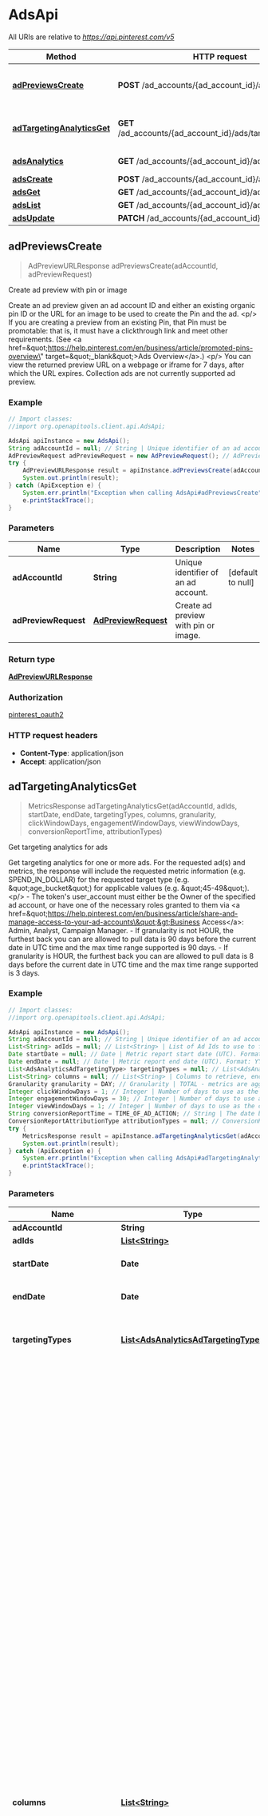 # AdsApi

All URIs are relative to *https://api.pinterest.com/v5*

Method | HTTP request | Description
------------- | ------------- | -------------
[**adPreviewsCreate**](AdsApi.md#adPreviewsCreate) | **POST** /ad_accounts/{ad_account_id}/ad_previews | Create ad preview with pin or image
[**adTargetingAnalyticsGet**](AdsApi.md#adTargetingAnalyticsGet) | **GET** /ad_accounts/{ad_account_id}/ads/targeting_analytics | Get targeting analytics for ads
[**adsAnalytics**](AdsApi.md#adsAnalytics) | **GET** /ad_accounts/{ad_account_id}/ads/analytics | Get ad analytics
[**adsCreate**](AdsApi.md#adsCreate) | **POST** /ad_accounts/{ad_account_id}/ads | Create ads
[**adsGet**](AdsApi.md#adsGet) | **GET** /ad_accounts/{ad_account_id}/ads/{ad_id} | Get ad
[**adsList**](AdsApi.md#adsList) | **GET** /ad_accounts/{ad_account_id}/ads | List ads
[**adsUpdate**](AdsApi.md#adsUpdate) | **PATCH** /ad_accounts/{ad_account_id}/ads | Update ads



## adPreviewsCreate

> AdPreviewURLResponse adPreviewsCreate(adAccountId, adPreviewRequest)

Create ad preview with pin or image

Create an ad preview given an ad account ID and either an existing organic pin ID or the URL for an image to be used to create the Pin and the ad. &lt;p/&gt; If you are creating a preview from an existing Pin, that Pin must be promotable: that is, it must have a clickthrough link and meet other requirements. (See &lt;a href&#x3D;\&quot;https://help.pinterest.com/en/business/article/promoted-pins-overview\&quot; target&#x3D;\&quot;_blank\&quot;&gt;Ads Overview&lt;/a&gt;.) &lt;p/&gt; You can view the returned preview URL on a webpage or iframe for 7 days, after which the URL expires. Collection ads are not currently supported ad preview.

### Example

```java
// Import classes:
//import org.openapitools.client.api.AdsApi;

AdsApi apiInstance = new AdsApi();
String adAccountId = null; // String | Unique identifier of an ad account.
AdPreviewRequest adPreviewRequest = new AdPreviewRequest(); // AdPreviewRequest | Create ad preview with pin or image.
try {
    AdPreviewURLResponse result = apiInstance.adPreviewsCreate(adAccountId, adPreviewRequest);
    System.out.println(result);
} catch (ApiException e) {
    System.err.println("Exception when calling AdsApi#adPreviewsCreate");
    e.printStackTrace();
}
```

### Parameters


Name | Type | Description  | Notes
------------- | ------------- | ------------- | -------------
 **adAccountId** | **String**| Unique identifier of an ad account. | [default to null]
 **adPreviewRequest** | [**AdPreviewRequest**](AdPreviewRequest.md)| Create ad preview with pin or image. |

### Return type

[**AdPreviewURLResponse**](AdPreviewURLResponse.md)

### Authorization

[pinterest_oauth2](../README.md#pinterest_oauth2)

### HTTP request headers

- **Content-Type**: application/json
- **Accept**: application/json


## adTargetingAnalyticsGet

> MetricsResponse adTargetingAnalyticsGet(adAccountId, adIds, startDate, endDate, targetingTypes, columns, granularity, clickWindowDays, engagementWindowDays, viewWindowDays, conversionReportTime, attributionTypes)

Get targeting analytics for ads

Get targeting analytics for one or more ads. For the requested ad(s) and metrics, the response will include the requested metric information (e.g. SPEND_IN_DOLLAR) for the requested target type (e.g. \&quot;age_bucket\&quot;) for applicable values (e.g. \&quot;45-49\&quot;). &lt;p/&gt; - The token&#39;s user_account must either be the Owner of the specified ad account, or have one of the necessary roles granted to them via &lt;a href&#x3D;\&quot;https://help.pinterest.com/en/business/article/share-and-manage-access-to-your-ad-accounts\&quot;&gt;Business Access&lt;/a&gt;: Admin, Analyst, Campaign Manager. - If granularity is not HOUR, the furthest back you can are allowed to pull data is 90 days before the current date in UTC time and the max time range supported is 90 days. - If granularity is HOUR, the furthest back you can are allowed to pull data is 8 days before the current date in UTC time and the max time range supported is 3 days.

### Example

```java
// Import classes:
//import org.openapitools.client.api.AdsApi;

AdsApi apiInstance = new AdsApi();
String adAccountId = null; // String | Unique identifier of an ad account.
List<String> adIds = null; // List<String> | List of Ad Ids to use to filter the results.
Date startDate = null; // Date | Metric report start date (UTC). Format: YYYY-MM-DD. Cannot be more than 90 days back from today.
Date endDate = null; // Date | Metric report end date (UTC). Format: YYYY-MM-DD. Cannot be more than 90 days past start_date.
List<AdsAnalyticsAdTargetingType> targetingTypes = null; // List<AdsAnalyticsAdTargetingType> | Targeting type breakdowns for the report. The reporting per targeting type <br> is independent from each other. [\"AGE_BUCKET_AND_GENDER\"] is in BETA and not yet available to all users.
List<String> columns = null; // List<String> | Columns to retrieve, encoded as a comma-separated string. **NOTE**: Any metrics defined as MICRO_DOLLARS returns a value based on the advertiser profile's currency field. For USD,($1/1,000,000, or $0.000001 - one one-ten-thousandth of a cent). it's microdollars. Otherwise, it's in microunits of the advertiser's currency.<br/>For example, if the advertiser's currency is GBP (British pound sterling), all MICRO_DOLLARS fields will be in GBP microunits (1/1,000,000 British pound).<br/>If a column has no value, it may not be returned
Granularity granularity = DAY; // Granularity | TOTAL - metrics are aggregated over the specified date range.<br> DAY - metrics are broken down daily.<br> HOUR - metrics are broken down hourly.<br>WEEKLY - metrics are broken down weekly.<br>MONTHLY - metrics are broken down monthly
Integer clickWindowDays = 1; // Integer | Number of days to use as the conversion attribution window for a pin click action. Applies to Pinterest Tag conversion metrics. Prior conversion tags use their defined attribution windows. If not specified, defaults to `30` days.
Integer engagementWindowDays = 30; // Integer | Number of days to use as the conversion attribution window for an engagement action. Engagements include saves, closeups, link clicks, and carousel card swipes. Applies to Pinterest Tag conversion metrics. Prior conversion tags use their defined attribution windows. If not specified, defaults to `30` days.
Integer viewWindowDays = 1; // Integer | Number of days to use as the conversion attribution window for a view action. Applies to Pinterest Tag conversion metrics. Prior conversion tags use their defined attribution windows. If not specified, defaults to `1` day.
String conversionReportTime = TIME_OF_AD_ACTION; // String | The date by which the conversion metrics returned from this endpoint will be reported. There are two dates associated with a conversion event: the date that the user interacted with the ad, and the date that the user completed a conversion event.
ConversionReportAttributionType attributionTypes = null; // ConversionReportAttributionType | List of types of attribution for the conversion report
try {
    MetricsResponse result = apiInstance.adTargetingAnalyticsGet(adAccountId, adIds, startDate, endDate, targetingTypes, columns, granularity, clickWindowDays, engagementWindowDays, viewWindowDays, conversionReportTime, attributionTypes);
    System.out.println(result);
} catch (ApiException e) {
    System.err.println("Exception when calling AdsApi#adTargetingAnalyticsGet");
    e.printStackTrace();
}
```

### Parameters


Name | Type | Description  | Notes
------------- | ------------- | ------------- | -------------
 **adAccountId** | **String**| Unique identifier of an ad account. | [default to null]
 **adIds** | [**List&lt;String&gt;**](String.md)| List of Ad Ids to use to filter the results. | [default to null]
 **startDate** | **Date**| Metric report start date (UTC). Format: YYYY-MM-DD. Cannot be more than 90 days back from today. | [default to null]
 **endDate** | **Date**| Metric report end date (UTC). Format: YYYY-MM-DD. Cannot be more than 90 days past start_date. | [default to null]
 **targetingTypes** | [**List&lt;AdsAnalyticsAdTargetingType&gt;**](AdsAnalyticsAdTargetingType.md)| Targeting type breakdowns for the report. The reporting per targeting type &lt;br&gt; is independent from each other. [\&quot;AGE_BUCKET_AND_GENDER\&quot;] is in BETA and not yet available to all users. | [default to null]
 **columns** | [**List&lt;String&gt;**](String.md)| Columns to retrieve, encoded as a comma-separated string. **NOTE**: Any metrics defined as MICRO_DOLLARS returns a value based on the advertiser profile&#39;s currency field. For USD,($1/1,000,000, or $0.000001 - one one-ten-thousandth of a cent). it&#39;s microdollars. Otherwise, it&#39;s in microunits of the advertiser&#39;s currency.&lt;br/&gt;For example, if the advertiser&#39;s currency is GBP (British pound sterling), all MICRO_DOLLARS fields will be in GBP microunits (1/1,000,000 British pound).&lt;br/&gt;If a column has no value, it may not be returned | [default to null] [enum: SPEND_IN_MICRO_DOLLAR, PAID_IMPRESSION, SPEND_IN_DOLLAR, CPC_IN_MICRO_DOLLAR, ECPC_IN_MICRO_DOLLAR, ECPC_IN_DOLLAR, CTR, ECTR, CAMPAIGN_NAME, PIN_ID, TOTAL_ENGAGEMENT, ENGAGEMENT_1, ENGAGEMENT_2, ECPE_IN_DOLLAR, ENGAGEMENT_RATE, EENGAGEMENT_RATE, ECPM_IN_MICRO_DOLLAR, REPIN_RATE, CTR_2, CAMPAIGN_ID, ADVERTISER_ID, AD_ACCOUNT_ID, PIN_PROMOTION_ID, AD_ID, AD_GROUP_ID, CAMPAIGN_ENTITY_STATUS, CAMPAIGN_OBJECTIVE_TYPE, CPM_IN_MICRO_DOLLAR, CPM_IN_DOLLAR, AD_GROUP_ENTITY_STATUS, ORDER_LINE_ID, ORDER_LINE_NAME, CLICKTHROUGH_1, REPIN_1, IMPRESSION_1, IMPRESSION_1_GROSS, CLICKTHROUGH_1_GROSS, OUTBOUND_CLICK_1, CLICKTHROUGH_2, REPIN_2, IMPRESSION_2, OUTBOUND_CLICK_2, TOTAL_CLICKTHROUGH, TOTAL_IMPRESSION, TOTAL_IMPRESSION_USER, TOTAL_IMPRESSION_FREQUENCY, COST_PER_OUTBOUND_CLICK_IN_DOLLAR, TOTAL_ENGAGEMENT_SIGNUP, TOTAL_ENGAGEMENT_CHECKOUT, TOTAL_ENGAGEMENT_LEAD, TOTAL_CLICK_SIGNUP, TOTAL_CLICK_CHECKOUT, TOTAL_CLICK_ADD_TO_CART, TOTAL_CLICK_LEAD, TOTAL_VIEW_SIGNUP, TOTAL_VIEW_CHECKOUT, TOTAL_VIEW_ADD_TO_CART, TOTAL_VIEW_LEAD, TOTAL_CONVERSIONS, TOTAL_ENGAGEMENT_SIGNUP_VALUE_IN_MICRO_DOLLAR, TOTAL_ENGAGEMENT_CHECKOUT_VALUE_IN_MICRO_DOLLAR, TOTAL_CLICK_SIGNUP_VALUE_IN_MICRO_DOLLAR, TOTAL_CLICK_CHECKOUT_VALUE_IN_MICRO_DOLLAR, TOTAL_VIEW_SIGNUP_VALUE_IN_MICRO_DOLLAR, TOTAL_VIEW_CHECKOUT_VALUE_IN_MICRO_DOLLAR, TOTAL_WEB_SESSIONS, WEB_SESSIONS_1, WEB_SESSIONS_2, CAMPAIGN_LIFETIME_SPEND_CAP, CAMPAIGN_DAILY_SPEND_CAP, TOTAL_PAGE_VISIT, TOTAL_SIGNUP, TOTAL_CHECKOUT, TOTAL_CUSTOM, TOTAL_LEAD, TOTAL_SIGNUP_VALUE_IN_MICRO_DOLLAR, TOTAL_CHECKOUT_VALUE_IN_MICRO_DOLLAR, TOTAL_CUSTOM_VALUE_IN_MICRO_DOLLAR, PAGE_VISIT_COST_PER_ACTION, PAGE_VISIT_ROAS, CHECKOUT_ROAS, CUSTOM_ROAS, VIDEO_MRC_VIEWS_1, VIDEO_3SEC_VIEWS_2, VIDEO_P100_COMPLETE_2, VIDEO_P0_COMBINED_2, VIDEO_P25_COMBINED_2, VIDEO_P50_COMBINED_2, VIDEO_P75_COMBINED_2, VIDEO_P95_COMBINED_2, VIDEO_MRC_VIEWS_2, PAID_VIDEO_VIEWABLE_RATE, VIDEO_LENGTH, ECPV_IN_DOLLAR, ECPCV_IN_DOLLAR, ECPCV_P95_IN_DOLLAR, TOTAL_VIDEO_3SEC_VIEWS, TOTAL_VIDEO_P100_COMPLETE, TOTAL_VIDEO_P0_COMBINED, TOTAL_VIDEO_P25_COMBINED, TOTAL_VIDEO_P50_COMBINED, TOTAL_VIDEO_P75_COMBINED, TOTAL_VIDEO_P95_COMBINED, TOTAL_VIDEO_MRC_VIEWS, TOTAL_VIDEO_AVG_WATCHTIME_IN_SECOND, TOTAL_REPIN_RATE, WEB_CHECKOUT_COST_PER_ACTION, WEB_CHECKOUT_ROAS, TOTAL_WEB_CHECKOUT, TOTAL_WEB_CHECKOUT_VALUE_IN_MICRO_DOLLAR, TOTAL_WEB_CLICK_CHECKOUT, TOTAL_WEB_CLICK_CHECKOUT_VALUE_IN_MICRO_DOLLAR, TOTAL_WEB_ENGAGEMENT_CHECKOUT, TOTAL_WEB_ENGAGEMENT_CHECKOUT_VALUE_IN_MICRO_DOLLAR, TOTAL_WEB_VIEW_CHECKOUT, TOTAL_WEB_VIEW_CHECKOUT_VALUE_IN_MICRO_DOLLAR, INAPP_CHECKOUT_COST_PER_ACTION, TOTAL_OFFLINE_CHECKOUT, IDEA_PIN_PRODUCT_TAG_VISIT_1, IDEA_PIN_PRODUCT_TAG_VISIT_2, TOTAL_IDEA_PIN_PRODUCT_TAG_VISIT, LEADS, COST_PER_LEAD, QUIZ_COMPLETED, QUIZ_PIN_RESULT_OPEN, QUIZ_COMPLETION_RATE, SHOWCASE_PIN_CLICKTHROUGH, SHOWCASE_SUBPAGE_CLICKTHROUGH, SHOWCASE_SUBPIN_CLICKTHROUGH, SHOWCASE_SUBPAGE_IMPRESSION, SHOWCASE_SUBPIN_IMPRESSION, SHOWCASE_SUBPAGE_SWIPE_LEFT, SHOWCASE_SUBPAGE_SWIPE_RIGHT, SHOWCASE_SUBPIN_SWIPE_LEFT, SHOWCASE_SUBPIN_SWIPE_RIGHT, SHOWCASE_SUBPAGE_REPIN, SHOWCASE_SUBPIN_REPIN, SHOWCASE_SUBPAGE_CLOSEUP, SHOWCASE_CARD_THUMBNAIL_SWIPE_FORWARD, SHOWCASE_CARD_THUMBNAIL_SWIPE_BACKWARD, SHOWCASE_AVERAGE_SUBPAGE_CLOSEUP_PER_SESSION, TOTAL_CHECKOUT_CONVERSION_RATE, TOTAL_VIEW_CATEGORY_CONVERSION_RATE, TOTAL_ADD_TO_CART_CONVERSION_RATE, TOTAL_SIGNUP_CONVERSION_RATE, TOTAL_PAGE_VISIT_CONVERSION_RATE, TOTAL_LEAD_CONVERSION_RATE, TOTAL_SEARCH_CONVERSION_RATE, TOTAL_WATCH_VIDEO_CONVERSION_RATE, TOTAL_UNKNOWN_CONVERSION_RATE, TOTAL_CUSTOM_CONVERSION_RATE]
 **granularity** | [**Granularity**](.md)| TOTAL - metrics are aggregated over the specified date range.&lt;br&gt; DAY - metrics are broken down daily.&lt;br&gt; HOUR - metrics are broken down hourly.&lt;br&gt;WEEKLY - metrics are broken down weekly.&lt;br&gt;MONTHLY - metrics are broken down monthly | [default to null] [enum: TOTAL, DAY, HOUR, WEEK, MONTH]
 **clickWindowDays** | **Integer**| Number of days to use as the conversion attribution window for a pin click action. Applies to Pinterest Tag conversion metrics. Prior conversion tags use their defined attribution windows. If not specified, defaults to &#x60;30&#x60; days. | [optional] [default to 30] [enum: 0, 1, 7, 14, 30, 60]
 **engagementWindowDays** | **Integer**| Number of days to use as the conversion attribution window for an engagement action. Engagements include saves, closeups, link clicks, and carousel card swipes. Applies to Pinterest Tag conversion metrics. Prior conversion tags use their defined attribution windows. If not specified, defaults to &#x60;30&#x60; days. | [optional] [default to 30] [enum: 0, 1, 7, 14, 30, 60]
 **viewWindowDays** | **Integer**| Number of days to use as the conversion attribution window for a view action. Applies to Pinterest Tag conversion metrics. Prior conversion tags use their defined attribution windows. If not specified, defaults to &#x60;1&#x60; day. | [optional] [default to 1] [enum: 0, 1, 7, 14, 30, 60]
 **conversionReportTime** | **String**| The date by which the conversion metrics returned from this endpoint will be reported. There are two dates associated with a conversion event: the date that the user interacted with the ad, and the date that the user completed a conversion event. | [optional] [default to TIME_OF_AD_ACTION] [enum: TIME_OF_AD_ACTION, TIME_OF_CONVERSION]
 **attributionTypes** | [**ConversionReportAttributionType**](.md)| List of types of attribution for the conversion report | [optional] [default to null] [enum: INDIVIDUAL, HOUSEHOLD]

### Return type

[**MetricsResponse**](MetricsResponse.md)

### Authorization

[pinterest_oauth2](../README.md#pinterest_oauth2)

### HTTP request headers

- **Content-Type**: Not defined
- **Accept**: application/json


## adsAnalytics

> List&lt;AdsAnalyticsResponseInner&gt; adsAnalytics(adAccountId, startDate, endDate, columns, granularity, adIds, clickWindowDays, engagementWindowDays, viewWindowDays, conversionReportTime, pinIds, campaignIds)

Get ad analytics

Get analytics for the specified ads in the specified &lt;code&gt;ad_account_id&lt;/code&gt;, filtered by the specified options. - The token&#39;s user_account must either be the Owner of the specified ad account, or have one of the necessary roles granted to them via &lt;a href&#x3D;\&quot;https://help.pinterest.com/en/business/article/share-and-manage-access-to-your-ad-accounts\&quot;&gt;Business Access&lt;/a&gt;: Admin, Analyst, Campaign Manager. - The request must contain either ad_ids or both campaign_ids and pin_ids. - If granularity is not HOUR, the furthest back you can are allowed to pull data is 90 days before the current date in UTC time and the max time range supported is 90 days. - If granularity is HOUR, the furthest back you can are allowed to pull data is 8 days before the current date in UTC time and the max time range supported is 3 days.

### Example

```java
// Import classes:
//import org.openapitools.client.api.AdsApi;

AdsApi apiInstance = new AdsApi();
String adAccountId = null; // String | Unique identifier of an ad account.
Date startDate = null; // Date | Metric report start date (UTC). Format: YYYY-MM-DD. Cannot be more than 90 days back from today.
Date endDate = null; // Date | Metric report end date (UTC). Format: YYYY-MM-DD. Cannot be more than 90 days past start_date.
List<String> columns = null; // List<String> | Columns to retrieve, encoded as a comma-separated string. **NOTE**: Any metrics defined as MICRO_DOLLARS returns a value based on the advertiser profile's currency field. For USD,($1/1,000,000, or $0.000001 - one one-ten-thousandth of a cent). it's microdollars. Otherwise, it's in microunits of the advertiser's currency.<br/>For example, if the advertiser's currency is GBP (British pound sterling), all MICRO_DOLLARS fields will be in GBP microunits (1/1,000,000 British pound).<br/>If a column has no value, it may not be returned
Granularity granularity = DAY; // Granularity | TOTAL - metrics are aggregated over the specified date range.<br> DAY - metrics are broken down daily.<br> HOUR - metrics are broken down hourly.<br>WEEKLY - metrics are broken down weekly.<br>MONTHLY - metrics are broken down monthly
List<String> adIds = null; // List<String> | List of Ad Ids to use to filter the results.
Integer clickWindowDays = 1; // Integer | Number of days to use as the conversion attribution window for a pin click action. Applies to Pinterest Tag conversion metrics. Prior conversion tags use their defined attribution windows. If not specified, defaults to `30` days.
Integer engagementWindowDays = 30; // Integer | Number of days to use as the conversion attribution window for an engagement action. Engagements include saves, closeups, link clicks, and carousel card swipes. Applies to Pinterest Tag conversion metrics. Prior conversion tags use their defined attribution windows. If not specified, defaults to `30` days.
Integer viewWindowDays = 1; // Integer | Number of days to use as the conversion attribution window for a view action. Applies to Pinterest Tag conversion metrics. Prior conversion tags use their defined attribution windows. If not specified, defaults to `1` day.
String conversionReportTime = TIME_OF_AD_ACTION; // String | The date by which the conversion metrics returned from this endpoint will be reported. There are two dates associated with a conversion event: the date that the user interacted with the ad, and the date that the user completed a conversion event.
List<String> pinIds = null; // List<String> | List of Pin IDs.
List<String> campaignIds = null; // List<String> | List of Campaign Ids to use to filter the results.
try {
    List<AdsAnalyticsResponseInner> result = apiInstance.adsAnalytics(adAccountId, startDate, endDate, columns, granularity, adIds, clickWindowDays, engagementWindowDays, viewWindowDays, conversionReportTime, pinIds, campaignIds);
    System.out.println(result);
} catch (ApiException e) {
    System.err.println("Exception when calling AdsApi#adsAnalytics");
    e.printStackTrace();
}
```

### Parameters


Name | Type | Description  | Notes
------------- | ------------- | ------------- | -------------
 **adAccountId** | **String**| Unique identifier of an ad account. | [default to null]
 **startDate** | **Date**| Metric report start date (UTC). Format: YYYY-MM-DD. Cannot be more than 90 days back from today. | [default to null]
 **endDate** | **Date**| Metric report end date (UTC). Format: YYYY-MM-DD. Cannot be more than 90 days past start_date. | [default to null]
 **columns** | [**List&lt;String&gt;**](String.md)| Columns to retrieve, encoded as a comma-separated string. **NOTE**: Any metrics defined as MICRO_DOLLARS returns a value based on the advertiser profile&#39;s currency field. For USD,($1/1,000,000, or $0.000001 - one one-ten-thousandth of a cent). it&#39;s microdollars. Otherwise, it&#39;s in microunits of the advertiser&#39;s currency.&lt;br/&gt;For example, if the advertiser&#39;s currency is GBP (British pound sterling), all MICRO_DOLLARS fields will be in GBP microunits (1/1,000,000 British pound).&lt;br/&gt;If a column has no value, it may not be returned | [default to null] [enum: SPEND_IN_MICRO_DOLLAR, PAID_IMPRESSION, SPEND_IN_DOLLAR, CPC_IN_MICRO_DOLLAR, ECPC_IN_MICRO_DOLLAR, ECPC_IN_DOLLAR, CTR, ECTR, CAMPAIGN_NAME, PIN_ID, TOTAL_ENGAGEMENT, ENGAGEMENT_1, ENGAGEMENT_2, ECPE_IN_DOLLAR, ENGAGEMENT_RATE, EENGAGEMENT_RATE, ECPM_IN_MICRO_DOLLAR, REPIN_RATE, CTR_2, CAMPAIGN_ID, ADVERTISER_ID, AD_ACCOUNT_ID, PIN_PROMOTION_ID, AD_ID, AD_GROUP_ID, CAMPAIGN_ENTITY_STATUS, CAMPAIGN_OBJECTIVE_TYPE, CPM_IN_MICRO_DOLLAR, CPM_IN_DOLLAR, AD_GROUP_ENTITY_STATUS, ORDER_LINE_ID, ORDER_LINE_NAME, CLICKTHROUGH_1, REPIN_1, IMPRESSION_1, IMPRESSION_1_GROSS, CLICKTHROUGH_1_GROSS, OUTBOUND_CLICK_1, CLICKTHROUGH_2, REPIN_2, IMPRESSION_2, OUTBOUND_CLICK_2, TOTAL_CLICKTHROUGH, TOTAL_IMPRESSION, TOTAL_IMPRESSION_USER, TOTAL_IMPRESSION_FREQUENCY, COST_PER_OUTBOUND_CLICK_IN_DOLLAR, TOTAL_ENGAGEMENT_SIGNUP, TOTAL_ENGAGEMENT_CHECKOUT, TOTAL_ENGAGEMENT_LEAD, TOTAL_CLICK_SIGNUP, TOTAL_CLICK_CHECKOUT, TOTAL_CLICK_ADD_TO_CART, TOTAL_CLICK_LEAD, TOTAL_VIEW_SIGNUP, TOTAL_VIEW_CHECKOUT, TOTAL_VIEW_ADD_TO_CART, TOTAL_VIEW_LEAD, TOTAL_CONVERSIONS, TOTAL_ENGAGEMENT_SIGNUP_VALUE_IN_MICRO_DOLLAR, TOTAL_ENGAGEMENT_CHECKOUT_VALUE_IN_MICRO_DOLLAR, TOTAL_CLICK_SIGNUP_VALUE_IN_MICRO_DOLLAR, TOTAL_CLICK_CHECKOUT_VALUE_IN_MICRO_DOLLAR, TOTAL_VIEW_SIGNUP_VALUE_IN_MICRO_DOLLAR, TOTAL_VIEW_CHECKOUT_VALUE_IN_MICRO_DOLLAR, TOTAL_WEB_SESSIONS, WEB_SESSIONS_1, WEB_SESSIONS_2, CAMPAIGN_LIFETIME_SPEND_CAP, CAMPAIGN_DAILY_SPEND_CAP, TOTAL_PAGE_VISIT, TOTAL_SIGNUP, TOTAL_CHECKOUT, TOTAL_CUSTOM, TOTAL_LEAD, TOTAL_SIGNUP_VALUE_IN_MICRO_DOLLAR, TOTAL_CHECKOUT_VALUE_IN_MICRO_DOLLAR, TOTAL_CUSTOM_VALUE_IN_MICRO_DOLLAR, PAGE_VISIT_COST_PER_ACTION, PAGE_VISIT_ROAS, CHECKOUT_ROAS, CUSTOM_ROAS, VIDEO_MRC_VIEWS_1, VIDEO_3SEC_VIEWS_2, VIDEO_P100_COMPLETE_2, VIDEO_P0_COMBINED_2, VIDEO_P25_COMBINED_2, VIDEO_P50_COMBINED_2, VIDEO_P75_COMBINED_2, VIDEO_P95_COMBINED_2, VIDEO_MRC_VIEWS_2, PAID_VIDEO_VIEWABLE_RATE, VIDEO_LENGTH, ECPV_IN_DOLLAR, ECPCV_IN_DOLLAR, ECPCV_P95_IN_DOLLAR, TOTAL_VIDEO_3SEC_VIEWS, TOTAL_VIDEO_P100_COMPLETE, TOTAL_VIDEO_P0_COMBINED, TOTAL_VIDEO_P25_COMBINED, TOTAL_VIDEO_P50_COMBINED, TOTAL_VIDEO_P75_COMBINED, TOTAL_VIDEO_P95_COMBINED, TOTAL_VIDEO_MRC_VIEWS, TOTAL_VIDEO_AVG_WATCHTIME_IN_SECOND, TOTAL_REPIN_RATE, WEB_CHECKOUT_COST_PER_ACTION, WEB_CHECKOUT_ROAS, TOTAL_WEB_CHECKOUT, TOTAL_WEB_CHECKOUT_VALUE_IN_MICRO_DOLLAR, TOTAL_WEB_CLICK_CHECKOUT, TOTAL_WEB_CLICK_CHECKOUT_VALUE_IN_MICRO_DOLLAR, TOTAL_WEB_ENGAGEMENT_CHECKOUT, TOTAL_WEB_ENGAGEMENT_CHECKOUT_VALUE_IN_MICRO_DOLLAR, TOTAL_WEB_VIEW_CHECKOUT, TOTAL_WEB_VIEW_CHECKOUT_VALUE_IN_MICRO_DOLLAR, INAPP_CHECKOUT_COST_PER_ACTION, TOTAL_OFFLINE_CHECKOUT, IDEA_PIN_PRODUCT_TAG_VISIT_1, IDEA_PIN_PRODUCT_TAG_VISIT_2, TOTAL_IDEA_PIN_PRODUCT_TAG_VISIT, LEADS, COST_PER_LEAD, QUIZ_COMPLETED, QUIZ_PIN_RESULT_OPEN, QUIZ_COMPLETION_RATE, SHOWCASE_PIN_CLICKTHROUGH, SHOWCASE_SUBPAGE_CLICKTHROUGH, SHOWCASE_SUBPIN_CLICKTHROUGH, SHOWCASE_SUBPAGE_IMPRESSION, SHOWCASE_SUBPIN_IMPRESSION, SHOWCASE_SUBPAGE_SWIPE_LEFT, SHOWCASE_SUBPAGE_SWIPE_RIGHT, SHOWCASE_SUBPIN_SWIPE_LEFT, SHOWCASE_SUBPIN_SWIPE_RIGHT, SHOWCASE_SUBPAGE_REPIN, SHOWCASE_SUBPIN_REPIN, SHOWCASE_SUBPAGE_CLOSEUP, SHOWCASE_CARD_THUMBNAIL_SWIPE_FORWARD, SHOWCASE_CARD_THUMBNAIL_SWIPE_BACKWARD, SHOWCASE_AVERAGE_SUBPAGE_CLOSEUP_PER_SESSION, TOTAL_CHECKOUT_CONVERSION_RATE, TOTAL_VIEW_CATEGORY_CONVERSION_RATE, TOTAL_ADD_TO_CART_CONVERSION_RATE, TOTAL_SIGNUP_CONVERSION_RATE, TOTAL_PAGE_VISIT_CONVERSION_RATE, TOTAL_LEAD_CONVERSION_RATE, TOTAL_SEARCH_CONVERSION_RATE, TOTAL_WATCH_VIDEO_CONVERSION_RATE, TOTAL_UNKNOWN_CONVERSION_RATE, TOTAL_CUSTOM_CONVERSION_RATE]
 **granularity** | [**Granularity**](.md)| TOTAL - metrics are aggregated over the specified date range.&lt;br&gt; DAY - metrics are broken down daily.&lt;br&gt; HOUR - metrics are broken down hourly.&lt;br&gt;WEEKLY - metrics are broken down weekly.&lt;br&gt;MONTHLY - metrics are broken down monthly | [default to null] [enum: TOTAL, DAY, HOUR, WEEK, MONTH]
 **adIds** | [**List&lt;String&gt;**](String.md)| List of Ad Ids to use to filter the results. | [optional] [default to null]
 **clickWindowDays** | **Integer**| Number of days to use as the conversion attribution window for a pin click action. Applies to Pinterest Tag conversion metrics. Prior conversion tags use their defined attribution windows. If not specified, defaults to &#x60;30&#x60; days. | [optional] [default to 30] [enum: 0, 1, 7, 14, 30, 60]
 **engagementWindowDays** | **Integer**| Number of days to use as the conversion attribution window for an engagement action. Engagements include saves, closeups, link clicks, and carousel card swipes. Applies to Pinterest Tag conversion metrics. Prior conversion tags use their defined attribution windows. If not specified, defaults to &#x60;30&#x60; days. | [optional] [default to 30] [enum: 0, 1, 7, 14, 30, 60]
 **viewWindowDays** | **Integer**| Number of days to use as the conversion attribution window for a view action. Applies to Pinterest Tag conversion metrics. Prior conversion tags use their defined attribution windows. If not specified, defaults to &#x60;1&#x60; day. | [optional] [default to 1] [enum: 0, 1, 7, 14, 30, 60]
 **conversionReportTime** | **String**| The date by which the conversion metrics returned from this endpoint will be reported. There are two dates associated with a conversion event: the date that the user interacted with the ad, and the date that the user completed a conversion event. | [optional] [default to TIME_OF_AD_ACTION] [enum: TIME_OF_AD_ACTION, TIME_OF_CONVERSION]
 **pinIds** | [**List&lt;String&gt;**](String.md)| List of Pin IDs. | [optional] [default to null]
 **campaignIds** | [**List&lt;String&gt;**](String.md)| List of Campaign Ids to use to filter the results. | [optional] [default to null]

### Return type

[**List&lt;AdsAnalyticsResponseInner&gt;**](AdsAnalyticsResponseInner.md)

### Authorization

[pinterest_oauth2](../README.md#pinterest_oauth2)

### HTTP request headers

- **Content-Type**: Not defined
- **Accept**: application/json


## adsCreate

> AdArrayResponse adsCreate(adAccountId, adCreateRequest)

Create ads

Create multiple new ads. Request must contain ad_group_id, creative_type, and the source Pin pin_id.

### Example

```java
// Import classes:
//import org.openapitools.client.api.AdsApi;

AdsApi apiInstance = new AdsApi();
String adAccountId = null; // String | Unique identifier of an ad account.
List<AdCreateRequest> adCreateRequest = Arrays.asList(new AdCreateRequest()); // List<AdCreateRequest> | List of ads to create, size limit [1, 30].
try {
    AdArrayResponse result = apiInstance.adsCreate(adAccountId, adCreateRequest);
    System.out.println(result);
} catch (ApiException e) {
    System.err.println("Exception when calling AdsApi#adsCreate");
    e.printStackTrace();
}
```

### Parameters


Name | Type | Description  | Notes
------------- | ------------- | ------------- | -------------
 **adAccountId** | **String**| Unique identifier of an ad account. | [default to null]
 **adCreateRequest** | [**List&lt;AdCreateRequest&gt;**](AdCreateRequest.md)| List of ads to create, size limit [1, 30]. |

### Return type

[**AdArrayResponse**](AdArrayResponse.md)

### Authorization

[pinterest_oauth2](../README.md#pinterest_oauth2)

### HTTP request headers

- **Content-Type**: application/json
- **Accept**: application/json


## adsGet

> AdResponse adsGet(adAccountId, adId)

Get ad

Get a specific ad given the ad ID. If your pin is rejected, rejected_reasons will contain additional information from the Ad Review process. For more information about our policies and rejection reasons see the &lt;a href&#x3D;\&quot;https://www.pinterest.com/_/_/policy/advertising-guidelines/\&quot; target&#x3D;\&quot;_blank\&quot;&gt;Pinterest advertising standards&lt;/a&gt;.

### Example

```java
// Import classes:
//import org.openapitools.client.api.AdsApi;

AdsApi apiInstance = new AdsApi();
String adAccountId = null; // String | Unique identifier of an ad account.
String adId = null; // String | Unique identifier of an ad.
try {
    AdResponse result = apiInstance.adsGet(adAccountId, adId);
    System.out.println(result);
} catch (ApiException e) {
    System.err.println("Exception when calling AdsApi#adsGet");
    e.printStackTrace();
}
```

### Parameters


Name | Type | Description  | Notes
------------- | ------------- | ------------- | -------------
 **adAccountId** | **String**| Unique identifier of an ad account. | [default to null]
 **adId** | **String**| Unique identifier of an ad. | [default to null]

### Return type

[**AdResponse**](AdResponse.md)

### Authorization

[pinterest_oauth2](../README.md#pinterest_oauth2)

### HTTP request headers

- **Content-Type**: Not defined
- **Accept**: application/json


## adsList

> AdsList200Response adsList(adAccountId, campaignIds, adGroupIds, adIds, entityStatuses, pageSize, order, bookmark)

List ads

List ads that meet the filters provided:   - Listed campaign ids or ad group ids or ad ids   - Listed entity statuses &lt;p/&gt; If no filter is provided, all ads in the ad account are returned. &lt;p/&gt; &lt;strong&gt;Note:&lt;/strong&gt;&lt;p/&gt; Provide only campaign_id or ad_group_id or ad_id. Do not provide more than one type. &lt;p/&gt; Review status is provided for each ad; if review_status is REJECTED, the rejected_reasons field will contain additional information. For more, see &lt;a href&#x3D;\&quot;https://policy.pinterest.com/en/advertising-guidelines\&quot;&gt;Pinterest advertising standards&lt;/a&gt;.

### Example

```java
// Import classes:
//import org.openapitools.client.api.AdsApi;

AdsApi apiInstance = new AdsApi();
String adAccountId = null; // String | Unique identifier of an ad account.
List<String> campaignIds = null; // List<String> | List of Campaign Ids to use to filter the results.
List<String> adGroupIds = null; // List<String> | List of Ad group Ids to use to filter the results.
List<String> adIds = null; // List<String> | List of Ad Ids to use to filter the results.
List<String> entityStatuses = ["ACTIVE","PAUSED"]; // List<String> | Entity status
Integer pageSize = 25; // Integer | Maximum number of items to include in a single page of the response. See documentation on <a href='/docs/reference/pagination/'>Pagination</a> for more information.
String order = ASCENDING; // String | The order in which to sort the items returned: “ASCENDING” or “DESCENDING” by ID. Note that higher-value IDs are associated with more-recently added items.
String bookmark = null; // String | Cursor used to fetch the next page of items
try {
    AdsList200Response result = apiInstance.adsList(adAccountId, campaignIds, adGroupIds, adIds, entityStatuses, pageSize, order, bookmark);
    System.out.println(result);
} catch (ApiException e) {
    System.err.println("Exception when calling AdsApi#adsList");
    e.printStackTrace();
}
```

### Parameters


Name | Type | Description  | Notes
------------- | ------------- | ------------- | -------------
 **adAccountId** | **String**| Unique identifier of an ad account. | [default to null]
 **campaignIds** | [**List&lt;String&gt;**](String.md)| List of Campaign Ids to use to filter the results. | [optional] [default to null]
 **adGroupIds** | [**List&lt;String&gt;**](String.md)| List of Ad group Ids to use to filter the results. | [optional] [default to null]
 **adIds** | [**List&lt;String&gt;**](String.md)| List of Ad Ids to use to filter the results. | [optional] [default to null]
 **entityStatuses** | [**List&lt;String&gt;**](String.md)| Entity status | [optional] [default to [&quot;ACTIVE&quot;,&quot;PAUSED&quot;]] [enum: ACTIVE, PAUSED, ARCHIVED, DRAFT, DELETED_DRAFT]
 **pageSize** | **Integer**| Maximum number of items to include in a single page of the response. See documentation on &lt;a href&#x3D;&#39;/docs/reference/pagination/&#39;&gt;Pagination&lt;/a&gt; for more information. | [optional] [default to 25]
 **order** | **String**| The order in which to sort the items returned: “ASCENDING” or “DESCENDING” by ID. Note that higher-value IDs are associated with more-recently added items. | [optional] [default to null] [enum: ASCENDING, DESCENDING]
 **bookmark** | **String**| Cursor used to fetch the next page of items | [optional] [default to null]

### Return type

[**AdsList200Response**](AdsList200Response.md)

### Authorization

[pinterest_oauth2](../README.md#pinterest_oauth2)

### HTTP request headers

- **Content-Type**: Not defined
- **Accept**: application/json


## adsUpdate

> AdArrayResponse adsUpdate(adAccountId, adUpdateRequest)

Update ads

Update multiple existing ads

### Example

```java
// Import classes:
//import org.openapitools.client.api.AdsApi;

AdsApi apiInstance = new AdsApi();
String adAccountId = null; // String | Unique identifier of an ad account.
List<AdUpdateRequest> adUpdateRequest = Arrays.asList(new AdUpdateRequest()); // List<AdUpdateRequest> | List of ads to update, size limit [1, 30]
try {
    AdArrayResponse result = apiInstance.adsUpdate(adAccountId, adUpdateRequest);
    System.out.println(result);
} catch (ApiException e) {
    System.err.println("Exception when calling AdsApi#adsUpdate");
    e.printStackTrace();
}
```

### Parameters


Name | Type | Description  | Notes
------------- | ------------- | ------------- | -------------
 **adAccountId** | **String**| Unique identifier of an ad account. | [default to null]
 **adUpdateRequest** | [**List&lt;AdUpdateRequest&gt;**](AdUpdateRequest.md)| List of ads to update, size limit [1, 30] |

### Return type

[**AdArrayResponse**](AdArrayResponse.md)

### Authorization

[pinterest_oauth2](../README.md#pinterest_oauth2)

### HTTP request headers

- **Content-Type**: application/json
- **Accept**: application/json

